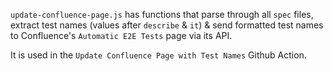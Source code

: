 `update-confluence-page.js` has functions that parse through all `spec` files, extract test names (values after `describe` & `it`) & send formatted test names to Confluence's `Automatic E2E Tests` page via its API.

It is used in the `Update Confluence Page with Test Names` Github Action.
